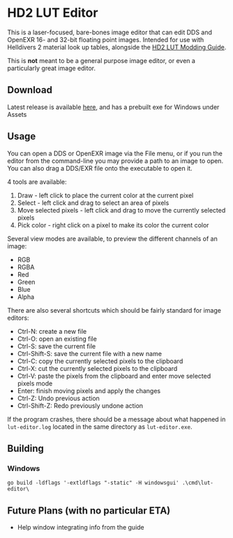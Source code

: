 # HD2 LUT Editor

This is a laser-focused, bare-bones image editor that can edit DDS and OpenEXR 16- and 32-bit floating point images. Intended for use with Helldivers 2 material look up tables, alongside the [HD2 LUT Modding Guide](https://docs.google.com/document/d/1A_bsjh-wc6nhuxYodRk5LURugD0mQd2kyctkOqZysks/edit?tab=t.0#heading=h.2lwd1wk1xu40).

This is **not** meant to be a general purpose image editor, or even a particularly great image editor.

## Download

Latest release is available [here](https://github.com/ryanjsims/hd2-lut-editor/releases/latest), and has a prebuilt exe for Windows under Assets

## Usage

You can open a DDS or OpenEXR image via the File menu, or if you run the editor from the command-line you may provide a path to an image to open. You can also drag a DDS/EXR file onto the executable to open it.

4 tools are available:
1. Draw - left click to place the current color at the current pixel
2. Select - left click and drag to select an area of pixels
3. Move selected pixels - left click and drag to move the currently selected pixels
4. Pick color - right click on a pixel to make its color the current color

Several view modes are available, to preview the different channels of an image:
* RGB
* RGBA
* Red
* Green
* Blue
* Alpha

There are also several shortcuts which should be fairly standard for image editors:
* Ctrl-N: create a new file
* Ctrl-O: open an existing file
* Ctrl-S: save the current file
* Ctrl-Shift-S: save the current file with a new name
* Ctrl-C: copy the currently selected pixels to the clipboard
* Ctrl-X: cut the currently selected pixels to the clipboard
* Ctrl-V: paste the pixels from the clipboard and enter move selected pixels mode
* Enter: finish moving pixels and apply the changes
* Ctrl-Z: Undo previous action
* Ctrl-Shift-Z: Redo previously undone action

If the program crashes, there should be a message about what happened in `lut-editor.log` located in the same directory as `lut-editor.exe`.

## Building
### Windows
`go build -ldflags '-extldflags "-static" -H windowsgui' .\cmd\lut-editor\`

## Future Plans (with no particular ETA)
* Help window integrating info from the guide
